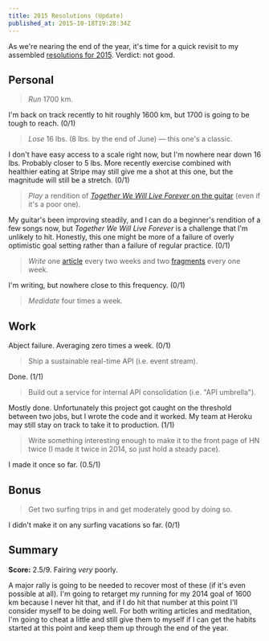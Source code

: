 ```yaml
---
title: 2015 Resolutions (Update)
published_at: 2015-10-18T19:28:34Z
---
```


As we're nearing the end of the year, it's time for a quick revisit to my
assembled [resolutions for 2015](/fragments/2015-resolutions). Verdict: not
good.

## Personal

> _Run_ 1700 km.

I'm back on track recently to hit roughly 1600 km, but 1700 is going to be
tough to reach. (0/1)

> _Lose_ 16 lbs. (8 lbs. by the end of June) &mdash; this one's a classic.

I don't have easy access to a scale right now, but I'm nowhere near down 16
lbs. Probably closer to 5 lbs. More recently exercise combined with healthier
eating at Stripe may still give me a shot at this one, but the magnitude will
still be a stretch. (0/1)

> _Play_ a rendition of [_Together We Will Live Forever_ on the
> guitar](https://www.youtube.com/watch?v=VH7pp2BXGC0) (even if it's a poor
> one).

My guitar's been improving steadily, and I can do a beginner's rendition of a
few songs now, but _Together We Will Live Forever_ is a challenge that I'm
unlikely to hit. Honestly, this one might be more of a failure of overly
optimistic goal setting rather than a failure of regular practice. (0/1)

> _Write_ one [article](/articles) every two weeks and two
> [fragments](/fragments) every one week.

I'm writing, but nowhere close to this frequency. (0/1)

> _Medidate_ four times a week.

## Work

Abject failure. Averaging zero times a week. (0/1)

> Ship a sustainable real-time API (i.e. event stream).

Done. (1/1)

> Build out a service for internal API consolidation (i.e. "API umbrella").

Mostly done. Unfortunately this project got caught on the threshold between two
jobs, but I wrote the code and it worked. My team at Heroku may still stay on
track to take it to production. (1/1)

> Write something interesting enough to make it to the front page of HN twice
> (I made it twice in 2014, so just hold a steady pace).

I made it once so far. (0.5/1)

## Bonus

> Get two surfing trips in and get moderately good by doing so.

I didn't make it on any surfing vacations so far. (0/1)

## Summary

**Score:** 2.5/9. Fairing _very_ poorly.

A major rally is going to be needed to recover most of these (if it's even
possible at all). I'm going to retarget my running for my 2014 goal of 1600 km
because I never hit that, and if I do hit that number at this point I'll
consider myself to be doing well. For both writing articles and meditation, I'm
going to cheat a little and still give them to myself if I can get the habits
started at this point and keep them up through the end of the year.
